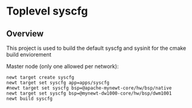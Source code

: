 # Toplevel syscfg

## Overview
This project is used to build the default syscfg and sysinit for the cmake build enviorement

Master node (only one allowed per network):
```no-highlight
newt target create syscfg
newt target set syscfg app=apps/syscfg
#newt target set syscfg bsp=@apache-mynewt-core/hw/bsp/native
newt target set syscfg bsp=@mynewt-dw1000-core/hw/bsp/dwm1001
newt build syscfg
```
